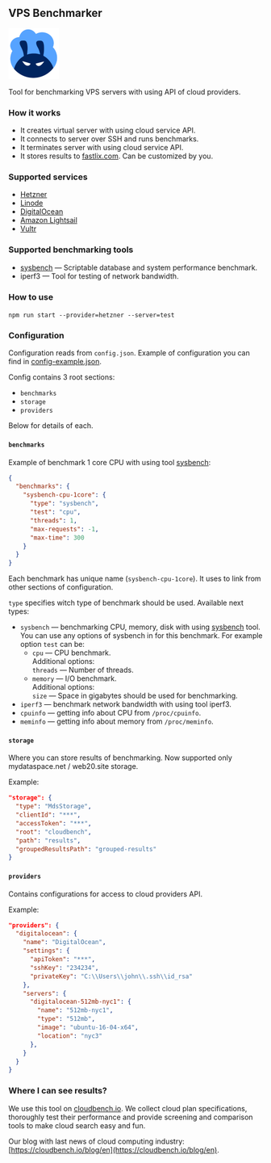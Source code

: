 ## VPS Benchmarker
![Logo](https://raw.githubusercontent.com/fiftin/vpsbenchmarker/master/logo-100.png)

Tool for benchmarking VPS servers with using API of cloud providers.

### How it works

* It creates virtual server with using cloud service API.
* It connects to server over SSH and runs benchmarks.
* It terminates server with using cloud service API.
* It stores results to [fastlix.com](https://fastlix.com). Can be customized by you.

### Supported services
* [Hetzner](https://hetzner.cloud)
* [Linode](https://linode.com)
* [DigitalOcean](https://digitalocean.com)
* [Amazon Lightsail](https://lightsail.aws.amazon.com)
* [Vultr](https://vultr.com)

### Supported benchmarking tools
* [sysbench](https://github.com/akopytov/sysbench) &mdash; Scriptable database and system performance benchmark.
* iperf3 &mdash; Tool for testing of network bandwidth.

### How to use

```npm run start --provider=hetzner --server=test```

### Configuration

Configuration reads from ```config.json```. Example of configuration you can find in [config-example.json](config-example.json).

Config contains 3 root sections:
* ```benchmarks```
* ```storage```
* ```providers```

Below for details of each.

#### ```benchmarks```
Example of benchmark 1 core CPU with using tool [sysbench](https://github.com/akopytov/sysbench):
```json
{
  "benchmarks": {
    "sysbench-cpu-1core": {
      "type": "sysbench",
      "test": "cpu",
      "threads": 1,
      "max-requests": -1,
      "max-time": 300
    }
  }
}
```

Each benchmark has unique name (`sysbench-cpu-1core`). It uses to link from other sections of configuration.

`type` specifies witch type of benchmark should be used. Available next types:
* `sysbench` &mdash; benchmarking CPU, memory, disk with using [sysbench](https://github.com/akopytov/sysbench) tool.
    You can use any options of sysbench in for this benchmark. For example option `test` can be:
    - `cpu` &mdash; CPU benchmark. <br>
        Additional options: <br>
        `threads` &mdash; Number of threads.
    - `memory` &mdash; I/O benchmark. <br>
        Additional options: <br>
        `size` &mdash; Space in gigabytes should be used for benchmarking.
* `iperf3` &mdash; benchmark network bandwidth with using tool iperf3.
* `cpuinfo` &mdash; getting info about CPU from `/proc/cpuinfo`.
* `meminfo` &mdash; getting info about memory from `/proc/meminfo`.

#### ```storage```

Where you can store results of benchmarking. Now supported only mydataspace.net / web20.site storage.

Example:
```json
"storage": {
  "type": "MdsStorage",
  "clientId": "***",
  "accessToken": "***",
  "root": "cloudbench",
  "path": "results",
  "groupedResultsPath": "grouped-results"
}
```

#### ```providers```

Contains configurations for access to cloud providers API.

Example:
```json
"providers": {
  "digitalocean": {
    "name": "DigitalOcean",
    "settings": {
      "apiToken": "***",
      "sshKey": "234234",
      "privateKey": "C:\\Users\\john\\.ssh\\id_rsa"
    },
    "servers": {
      "digitalocean-512mb-nyc1": {
        "name": "512mb-nyc1",
        "type": "512mb",
        "image": "ubuntu-16-04-x64",
        "location": "nyc3"
      },
    }
  } 
}
```

### Where I can see results?

We use this tool on [cloudbench.io](https://cloudbench.io). We collect cloud plan specifications, thoroughly test their performance and provide screening and comparison tools to make cloud search easy and fun.

Our blog with last news of cloud computing industry: [https://cloudbench.io/blog/en](https://cloudbench.io/blog/en).
